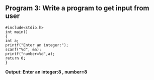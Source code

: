 ## Program 3: Write a program to get input from user
```
#include<stdio.h>
int main()
{
int a;
printf("Enter an integer:");
scanf("%d", &a);
printf("number=%d",a);
return 0;
}
```
**Output: Enter an integer:8 ,  number=8**

